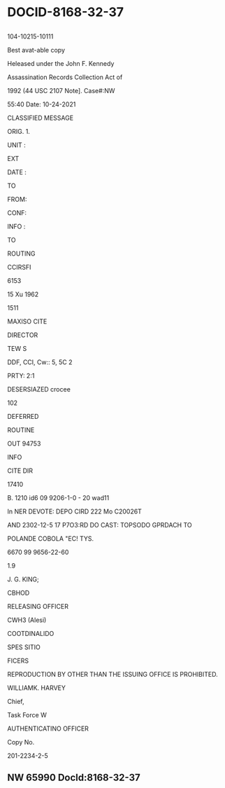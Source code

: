 # DOCID-8168-32-37

##
104-10215-10111

Best avat-able copy

Heleased under the John F. Kennedy

Assassination Records Collection Act of

1992 (44 USC 2107 Note]. Case#:NW

55:40 Date: 10-24-2021

CLASSIFIED MESSAGE

ORIG. 1.

UNIT :

EXT

DATE :

TO

FROM:

CONF:

INFO :

TO

ROUTING

CCIRSFI

6153

15 Xu 1962

1511

MAXISO CITE

DIRECTOR

TEW S

DDF, CCI, Cw:: 5, 5C 2

PRTY: 2:1

DESERSIAZED crocee

102

DEFERRED

ROUTINE

OUT 94753

INFO

CITE DIR

17410

B. 1210 id6 09 9206-1-0 - 20 wad11

In NER DEVOTE: DEPO CIRD 222 Mo C20026T

AND 2302-12-5 17 P7O3:RD DO CAST: TOPSODO GPRDACH TO

POLANDE COBOLA "EC! TYS.

6670 99 9656-22-60

1.9

J. G. KING;

CBHOD

RELEASING OFFICER

CWH3 (Alesi)

COOTDINALIDO

SPES SITIO

FICERS

REPRODUCTION BY OTHER THAN THE ISSUING OFFICE IS PROHIBITED.

WILLIAMK. HARVEY

Chief,

Task Force W

AUTHENTICATINO OFFICER

Copy No.

201-2234-2-5

NW 65990 Docld:8168-32-37
---

